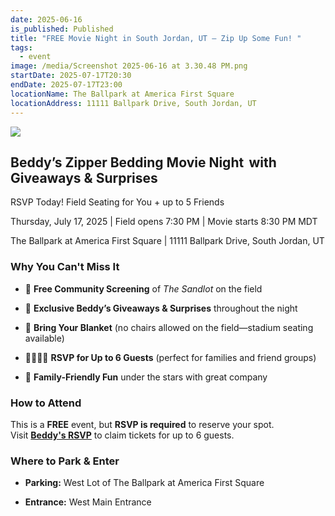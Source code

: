 ```yaml
---
date: 2025-06-16
is_published: Published
title: "FREE Movie Night in South Jordan, UT – Zip Up Some Fun! "
tags:
  - event
image: /media/Screenshot 2025-06-16 at 3.30.48 PM.png
startDate: 2025-07-17T20:30
endDate: 2025-07-17T23:00
locationName: The Ballpark at America First Square
locationAddress: 11111 Ballpark Drive, South Jordan, UT
---
```

![](/media/Screenshot%202025-06-16%20at%203.30.48%E2%80%AFPM.png)

## Beddy’s Zipper Bedding Movie Night  with Giveaways & Surprises

RSVP Today! Field Seating for You + up to 5 Friends

Thursday, July 17, 2025 | Field opens 7:30 PM | Movie starts 8:30 PM MDT

The Ballpark at America First Square | 11111 Ballpark Drive, South Jordan, UT

### Why You Can't Miss It

*   🍿 **Free Community Screening** of _The Sandlot_ on the field
    
*   🎁 **Exclusive Beddy’s Giveaways & Surprises** throughout the night
    
*   🧺 **Bring Your Blanket** (no chairs allowed on the field—stadium seating available)
    
*   👨‍👩‍👧‍👦 **RSVP for Up to 6 Guests** (perfect for families and friend groups)
    
*   🎉 **Family-Friendly Fun** under the stars with great company
    

### How to Attend

This is a **FREE** event, but **RSVP is required** to reserve your spot.  
Visit [**Beddy's RSVP**](https://docs.google.com/forms/d/e/1FAIpQLSfqUNRS3SeweZNrzlLMGyYddkl2LOZf2kYEBj4Z7oOwju5Apw/viewform) to claim tickets for up to 6 guests.

### Where to Park & Enter

*   **Parking:** West Lot of The Ballpark at America First Square
    
*   **Entrance:** West Main Entrance
